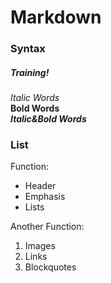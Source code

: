 # Markdown 
### Syntax
##### Training!

_Italic Words_  
**Bold Words**  
**_Italic&Bold Words_**

### List
Function:
* Header
* Emphasis
* Lists

Another Function:  
1. Images  
2. Links  
3. Blockquotes
